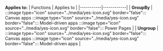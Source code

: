 **Applies to:** 
| Functions | Applies to |
|-----------|------------|
| **GroupBy** | :::image type="icon" source="../media/yes-icon.svg" border="false"::: Canvas apps :::image type="icon" source="../media/yes-icon.svg" border="false"::: Model-driven apps :::image type="icon" source="../media/yes-icon.svg" border="false"::: Power Pages |
| **Ungroup** | :::image type="icon" source="../media/yes-icon.svg" border="false"::: Canvas apps :::image type="icon" source="../media/yes-icon.svg" border="false"::: Model-driven apps |

